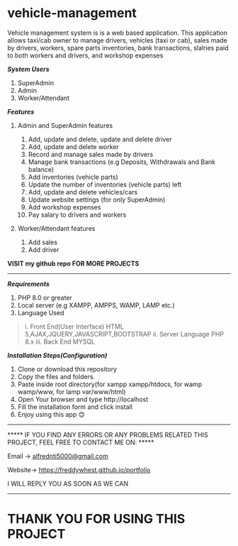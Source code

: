 # vehicle-management
Vehicle management system is is a web based application. This application allows taxi/cab owner to manage drivers, vehicles (taxi or cab), sales made by drivers, workers, spare parts inventories, bank transactions, slalries paid to both workers and drivers, and workshop expenses

***System Users***
1. SuperAdmin
2. Admin
3. Worker/Attendant

***Features***
1. Admin and SuperAdmin features
    1. Add, update and delete, update and delete driver
    2. Add, update and delete worker
    3. Record and manage sales made by drivers
    4. Manage bank transactions (e.g Deposits, Withdrawals and Bank balance)
    5. Add inventories (vehicle parts)
    5. Update the number of inventories (vehicle parts) left
    6. Add, update and delete vehicles/cars
    7. Update website settings (for only SuperAdmin)
    8. Add workshop expenses
    9. Pay salary to drivers and workers
    
2. Worker/Attendant features
    1. Add sales
    2. Add driver
    
****VISIT my github repo FOR MORE PROJECTS****

---------------------------------------------------------------------

***Requirements***
1. PHP 8.0 or greater
2. Local server (e.g XAMPP, AMPPS, WAMP, LAMP etc.)
3. Language Used
>i. Front End(User Interface) HTML 5,AJAX,JQUERY,JAVASCRIPT,BOOTSTRAP
>ii. Server Language PHP 8.x
>iii. Back End MYSQL


***Installation Steps(Configuration)***
1. Clone or download this repository
2. Copy the files and folders.
3. Paste inside root directory(for xampp xampp/htdocs, for wamp wamp/www, for lamp var/www/html)
4. Open Your browser and type http://localhost
5. Fill the installation form and click install
6. Enjoy using this app 😊
-------------------------------------------------------------------------------

***** IF YOU FIND ANY ERRORS OR ANY PROBLEMS RELATED THIS PROJECT, FEEL FREE TO CONTACT ME ON: *****  

Email -> alfrednti5000@gmail.com

Website-> https://freddywhest.github.io/portfolio

I WILL REPLY YOU AS SOON AS WE CAN

-------------------------------------------------------------------------------

# THANK YOU FOR USING THIS PROJECT    
